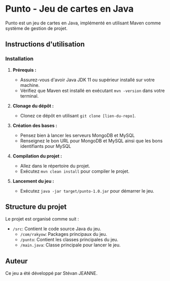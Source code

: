 # Punto - Jeu de cartes en Java

Punto est un jeu de cartes en Java, implémenté en utilisant Maven comme système de gestion de projet.

## Instructions d'utilisation

### Installation

1. **Prérequis :**
   - Assurez-vous d'avoir Java JDK 11 ou supérieur installé sur votre machine.
   - Vérifiez que Maven est installé en exécutant `mvn -version` dans votre terminal.

2. **Clonage du dépôt :**
   - Clonez ce dépôt en utilisant `git clone [lien-du-repo]`.

3. **Création des bases :**
   - Pensez bien à lancer les serveurs MongoDB et MySQL
   - Renseignez le bon URL pour MongoDB et MySQL ainsi que les bons identifiants pour MySQL

4. **Compilation du projet :**
   - Allez dans le répertoire du projet.
   - Exécutez `mvn clean install` pour compiler le projet.

5. **Lancement du jeu :**
   - Exécutez `java -jar target/punto-1.0.jar` pour démarrer le jeu.

## Structure du projet

Le projet est organisé comme suit :

- `/src`: Contient le code source Java du jeu.
  - `/com/rakyow`: Packages principaux du jeu.
  - `/punto`: Contient les classes principales du jeu.
  - `/main.java`: Classe principale pour lancer le jeu.

## Auteur

Ce jeu a été développé par Stévan JEANNE.

